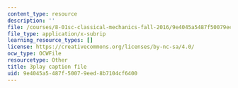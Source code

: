 ```yaml
---
content_type: resource
description: ''
file: /courses/8-01sc-classical-mechanics-fall-2016/9e4045a5487f50079eed8b7104cf6400_0qEIs6ie2q8.vtt
file_type: application/x-subrip
learning_resource_types: []
license: https://creativecommons.org/licenses/by-nc-sa/4.0/
ocw_type: OCWFile
resourcetype: Other
title: 3play caption file
uid: 9e4045a5-487f-5007-9eed-8b7104cf6400
---
```

